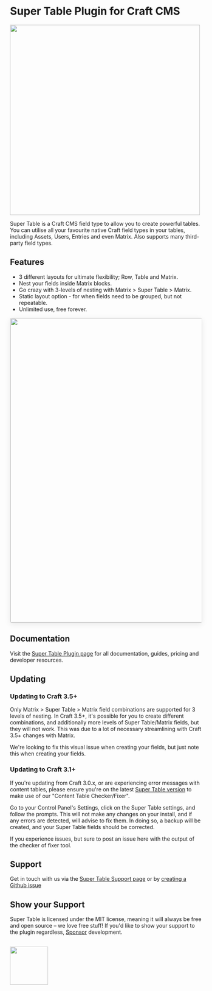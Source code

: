 # Super Table Plugin for Craft CMS

<img width="500" src="https://verbb.io/uploads/plugins/super-table/super-table-social-card.png?v=1">

Super Table is a Craft CMS field type to allow you to create powerful tables. You can utilise all your favourite native Craft field types in your tables, including Assets, Users, Entries and even Matrix. Also supports many third-party field types.

## Features

- 3 different layouts for ultimate flexibility; Row, Table and Matrix.
- Nest your fields inside Matrix blocks.
- Go crazy with 3-levels of nesting with Matrix > Super Table > Matrix.
- Static layout option - for when fields need to be grouped, but not repeatable.
- Unlimited use, free forever.

<img width="800" src="https://raw.githubusercontent.com/verbb/super-table/craft-3/docs/screenshots/rowLayout.png" style="box-shadow: 0 4px 16px rgba(0,0,0,0.08); border-radius: 4px; border: 1px solid rgba(0,0,0,0.12);">

## Documentation

Visit the [Super Table Plugin page](https://verbb.io/craft-plugins/super-table) for all documentation, guides, pricing and developer resources.

## Updating
### Updating to Craft 3.5+
Only Matrix > Super Table > Matrix field combinations are supported for 3 levels of nesting. In Craft 3.5+, it's possible for you to create different combinations, and additionally more levels of Super Table/Matrix fields, but they will not work. This was due to a lot of necessary streamlining with Craft 3.5+ changes with Matrix.

We're looking to fix this visual issue when creating your fields, but just note this when creating your fields.

### Updating to Craft 3.1+
If you're updating from Craft 3.0.x, or are experiencing error messages with content tables, please ensure you're on the latest [Super Table version](https://github.com/verbb/super-table/releases) to make use of our "Content Table Checker/Fixer".

Go to your Control Panel's Settings, click on the Super Table settings, and follow the prompts. This will not make any changes on your install, and if any errors are detected, will advise to fix them. In doing so, a backup will be created, and your Super Table fields should be corrected.

If you experience issues, but sure to post an issue here with the output of the checker of fixer tool.

## Support

Get in touch with us via the [Super Table Support page](https://verbb.io/craft-plugins/super-table/support) or by [creating a Github issue](https://github.com/verbb/super-table/issues)

## Show your Support

Super Table is licensed under the MIT license, meaning it will always be free and open source – we love free stuff! If you'd like to show your support to the plugin regardless, [Sponsor](https://github.com/sponsors/verbb) development.

<h2></h2>

<a href="https://verbb.io" target="_blank">
  <img width="100" src="https://verbb.io/assets/img/verbb-pill.svg">
</a>
